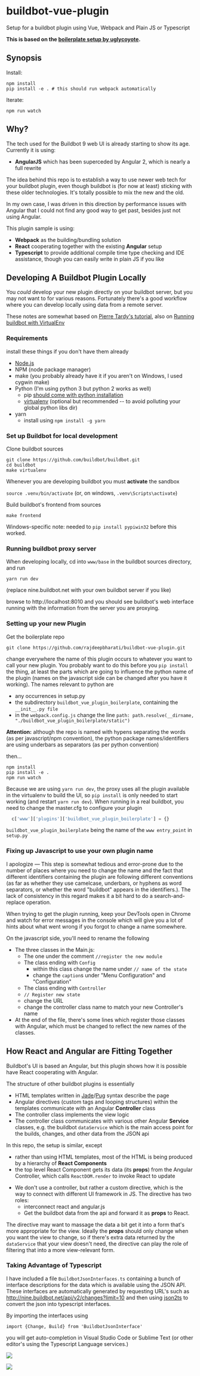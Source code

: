 # buildbot-vue-plugin

Setup for a buildbot plugin using Vue, Webpack and Plain JS or Typescript

**This is based on the [boilerplate setup by uglycoyote](https://github.com/uglycoyote/buildbot-react-plugin-boilerplate).**

## Synopsis

Install:

```
npm install
pip install -e . # this should run webpack automatically
```

Iterate:

```
npm run watch
```

## Why?

The tech used for the Buildbot 9 web UI is already starting to show its age. Currently it is using:

- **AngularJS** which has been superceded by Angular 2, which is nearly a full rewrite

The idea behind this repo is to establish a way to use newer web tech for your buildbot plugin, even though buildbot is (for now at least) sticking with these older technologies. It's totally possible to mix the new and the old.

In my own case, I was driven in this direction by performance issues with Angular that I could not find any good way to get past, besides just not using Angular.

This plugin sample is using:

- **Webpack** as the building/bundling solution
- **React** cooperating together with the existing **Angular** setup
- **Typescript** to provide additional compile time type checking and IDE assistance, though you can easily write in plain JS if you like

## Developing A Buildbot Plugin Locally

You _could_ develop your new plugin directly on your buildbot server, but you may not want to for various reasons. Fortunately there's a good workflow where you can develop locally using data from a remote server.

These notes are somewhat based on [Pierre Tardy's tutorial](https://medium.com/buildbot/buildbot-ui-plugin-for-python-developer-ef9dcfdedac0), also on [Running buildbot with VirtualEnv](http://trac.buildbot.net/wiki/RunningBuildbotWithVirtualEnv)

### Requirements

install these things if you don't have them already

- [Node.js](https://nodejs.org/en/)
- NPM (node package manager)
- make (you probably already have it if you aren't on Windows, I used cygwin make)
- Python (I'm using python 3 but python 2 works as well)
  - pip [should come with python installation](https://pip.pypa.io/en/stable/installing/#do-i-need-to-install-pip)
  - [virtualenv](https://virtualenv.pypa.io/en/stable/installation/) (optional but recommended -- to avoid polluting your global python libs dir)
- yarn
  - install using `npm install -g yarn`

### Set up Buildbot for local development

Clone buildbot sources

```
git clone https://github.com/buildbot/buildbot.git
cd buildbot
make virtualenv
```

Whenever you are developing buildbot you must **activate** the sandbox

`source .venv/bin/activate` (or, on windows, `.venv\Scripts\activate`)

Build buildbot's frontend from sources

`make frontend`

Windows-specific note: needed to `pip install pypiwin32` before this worked.

### Running buildbot proxy server

When developing locally, cd into `www/base` in the buildbot sources directory, and run

`yarn run dev`

(replace nine.buildbot.net with your own buildbot server if you like)

browse to http://localhost:8010 and you should see buildbot's web interface running with the information from the server you are proxying.

### Setting up your new Plugin

Get the boilerplate repo

```
git clone https://github.com/rajdeepbharati/buildbot-vue-plugin.git
```

change everywhere the name of this plugin occurs to whatever you want to call your new plugin. You probably want to do this before you `pip install` the thing, at least the parts which are going to influence the python name of the plugin (names on the javascript side can be changed after you have it working). The names relevant to python are

- any occurrences in setup.py
- the subdirectory `buildbot_vue_plugin_boilerplate`, containing the `__init__.py file`
- in the `webpack.config.js` change the line `path: path.resolve(__dirname, "./buildbot_vue_plugin_boilerplate/static")`

**Attention:** although the repo is named with hypens separating the words (as per javascript/npm convention), the python package names/identifiers are using underbars as separators (as per python convention)

then...

```
npm install
pip install -e .
npm run watch
```

Because we are using `yarn run dev`, the proxy uses all the plugin available in the virtualenv to build the UI, so `pip install` is only needed to start working (and restart `yarn run dev`).
When running in a real buildbot, you need to change the master.cfg to configure your plugin

```python
  c['www']['plugins']['buildbot_vue_plugin_boilerplate'] = {}
```

`buildbot_vue_plugin_boilerplate` being the name of the `www entry_point` in `setup.py`

### Fixing up Javascript to use your own plugin name

I apologize — This step is somewhat tedious and error-prone due to the number of places where you need to change the name and the fact that different identifiers containing the plugin are following different conventions (as far as whether they use camelcase, underbars, or hyphens as word separators, or whether the word "buildbot" appears in the identifiers.). The lack of consistency in this regard makes it a bit hard to do a search-and-replace operation.

When trying to get the plugin running, keep your DevTools open in Chrome and watch for error messages in the console which will give you a lot of hints about what went wrong if you forgot to change a name somewhere.

On the javascript side, you'll need to rename the following

- The three classes in the Main.js:
  - The one under the comment `//register the new module`
  - The class ending with `Config`
    - within this class change the name under `// name of the state`
    - change the `caption`s under "Menu Configuration" and "Configuration"
  - The class ending with `Controller`
  - `// Register new state`
  - change the URL
  - change the controller class name to match your new Controller's name
- At the end of the file, there's some lines which register those classes with Angular, which must be changed to reflect the new names of the classes.

## How React and Angular are Fitting Together

Buildbot's UI is based an Angular, but this plugin shows how it is possible have React cooperating with Angular.

The structure of other buildbot plugins is essentially

- HTML templates written in [Jade](https://naltatis.github.io/jade-syntax-docs/)/[Pug](https://pugjs.org/api/getting-started.html) syntax describe the page
- Angular directives (custom tags and looping structures) within the templates communicate with an Angular **Controller** class
- The controller class implements the view logic
- The controller class communicates with various other Angular **Service** classes, e.g. the buildbot `dataService` which is the main access point for the builds, changes, and other data from the JSON api

In this repo, the setup is similar, except

- rather than using HTML templates, most of the HTML is being produced by a hierarchy of **React Components**
- the top level React Component gets its data (its **props**) from the Angular Controller, which calls `ReactDOM.render` to invoke React to update

* We don't use a controller, but rather a custom directive, which is the way to connect with different UI framework in JS. The directive has two roles:
  - interconnect react and angular.js
  - Get the buildbot data from the api and forward it as **props** to React.

The directive may want to massage the data a bit get it into a form that's more appropriate for the view. Ideally the **props** should only change when you want the view to change, so if there's extra data returned by the `dataService` that your view doesn't need, the directive can play the role of filtering that into a more view-relevant form.

### Taking Advantage of Typescript

I have included a file `BuildbotJsonInterfaces.ts` containing a bunch of interface descriptions for the data which is available using the JSON API. These interfaces are automatically generated by requesting URL's such as http://nine.buildbot.net/api/v2/changes?limit=10 and then using [json2ts](https://github.com/GregorBiswanger/json2ts) to convert the json into typescript interfaces.

By importing the interfaces using

`import {Change, Build} from 'BuildbotJsonInterface'`

you will get auto-completion in Visual Studio Code or Sublime Text (or other editor's using the Typescript Language services.)

![](https://github.com/uglycoyote/buildbot-react-plugin-boilerplate/blob/master/documentation/Completion.png?raw=true)

![](https://github.com/uglycoyote/buildbot-react-plugin-boilerplate/blob/master/documentation/Error.png?raw=true)

